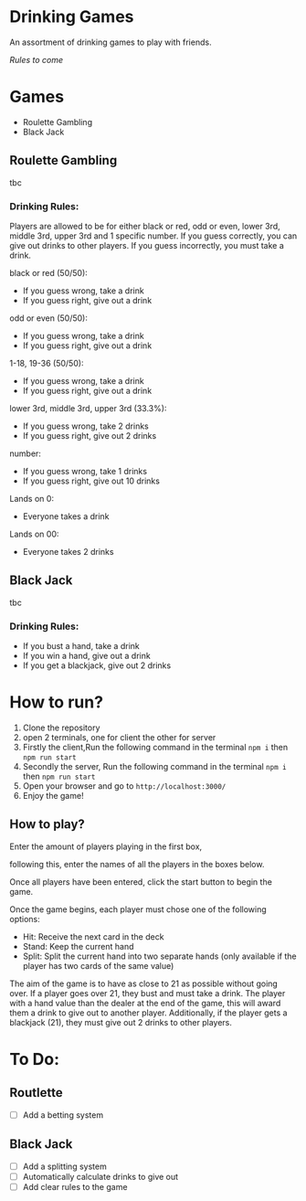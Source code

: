 # Drinking Games

An assortment of drinking games to play with friends.

*Rules to come*

# Games

- Roulette Gambling
- Black Jack

## Roulette Gambling
tbc

### Drinking Rules:

Players are allowed to be for either black or red, odd or even, lower 3rd, middle 3rd, upper 3rd and 1 specific number. If you guess correctly, you can give out drinks to other players. If you guess incorrectly, you must take a drink.

black or red (50/50):
- If you guess wrong, take a drink
- If you guess right, give out a drink

odd or even (50/50):
- If you guess wrong, take a drink
- If you guess right, give out a drink

1-18, 19-36 (50/50):
- If you guess wrong, take a drink
- If you guess right, give out a drink

lower 3rd, middle 3rd, upper 3rd (33.3%):
- If you guess wrong, take 2 drinks
- If you guess right, give out 2 drinks

number:
- If you guess wrong, take 1 drinks
- If you guess right, give out 10 drinks

Lands on 0:
- Everyone takes a drink

Lands on 00:
- Everyone takes 2 drinks

## Black Jack
tbc

### Drinking Rules:

- If you bust a hand, take a drink
- If you win a hand, give out a drink
- If you get a blackjack, give out 2 drinks

# How to run?

1. Clone the repository
2. open 2 terminals, one for client the other for server 
3. Firstly the client,Run the following command in the terminal `npm i` then `npm run start`
4. Secondly the server, Run the following command in the terminal `npm i` then `npm run start`
5. Open your browser and go to `http://localhost:3000/`
6. Enjoy the game!


## How to play?

Enter the amount of players playing in the first box,

following this, enter the names of all the players in the boxes below.

Once all players have been entered, click the start button to begin the game.


Once the game begins, each player must chose one of the following options:

- Hit: Receive the next card in the deck
- Stand: Keep the current hand
- Split: Split the current hand into two separate hands (only available if the player has two cards of the same value)

The aim of the game is to have as close to 21 as possible without going over. If a player goes over 21, they bust and must take a drink.
The player with a hand value than the dealer at the end of the game, this will award them a drink to give out to another player.
Additionally, if the player gets a blackjack (21), they must give out 2 drinks to other players.

# To Do:

## Routlette

- [ ] Add a betting system

## Black Jack
- [ ] Add a splitting system
- [ ] Automatically calculate drinks to give out
- [ ] Add clear rules to the game
